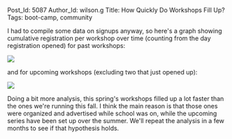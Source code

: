 Post_Id: 5087
Author_Id: wilson.g
Title: How Quickly Do Workshops Fill Up?
Tags: boot-camp, community

<p>I had to compile some data on signups anyway, so here's a graph showing cumulative registration per workshop over time (counting from the day registration opened) for past workshops:</p>
<p><img src="{{root_path}}/files/2012/09/past.png" /></p>
<p>and for upcoming workshops (excluding two that just opened up):</p>
<p><img src="{{root_path}}/files/2012/09/future.png" /></p>
<p>Doing a bit more analysis, this spring's workshops filled up a lot faster than the ones we're running this fall. I think the main reason is that those ones were organized and advertised while school was on, while the upcoming series have been set up over the summer.  We'll repeat the analysis in a few months to see if that hypothesis holds.</p>
